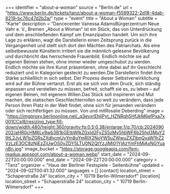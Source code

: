 +++
identifier = "about-a-woman"
source = "Berlin.de"
url = "https://www.berlin.de/tickets/tanz/about-a-woman-f5599322-2d18-4dab-8219-bc76c47d2b2a/"
type = "event"
title = "About a Woman"
subtitle = "Karte"
description = "Dancecenter Vanessa AdamsBürgerzentrum Neue Vahr e. V., Bremen „About a Woman“ ist ein Stück, das von Unterdrückung und dem anschließenden Kampf um Emanzipation handelt. Um sich ihre Lage zu erklären, wagt die Darstellerin einen Zeitsprung zurück in die Vergangenheit und stellt sich dort den Mächten des Patriarchats. Als eine selbstbewusste Künstlerin irritiert sie die männlich gelesene Bevölkerung und durchbricht das herrschende Frauenbild. Endlich möchte sie auf eigenen Beinen stehen, ohne immer wieder umgeschubst zu werden. Endlich möchte sie ihre Kunst präsentieren, ohne dabei auf ihr Geschlecht reduziert und in Kategorien gesteckt zu werden.Die Darstellerin findet ihre Stärke schließlich in sich selbst. Der Prozess dieser Selbstverwirklichung wird auf der Bühne vertanzt. Erst als sie sich von dem Druck, sich ständig anpassen und verstellen zu müssen, befreit, schafft sie es, zu leben – auf eigenen Beinen, mit eigenem Willen.Das Stück soll inspirieren und Mut machen, die statischen Geschlechterrollen so weit zu verändern, dass jede Person ihren Platz in der Welt findet, ohne sich für jemanden verändern oder sich rechtfertigen zu müssen. Von und mitRosalie Deberding"
image = "https://imgproxy.berlinonline.net/_q3evxrEhIiPyt_HZNRqh5HfJkM6efPxa7x001CCsI8/resizing_type:fill-down/width:480/height:360/gravity:fp:0.5:0.38/enlarge:1/q:70/cb:2024090202/aHR0cHM6Ly9wb3B1bGEtbWlkZGxld2FyZS5zMy5hbWF6b25hd3MuY29tL2JvLW1pZGRsZXdhcmUvYm8uYmRlX2NoYW5uZWwuZXZlbnQvaW1hZ2VzLzE3OC8zNjEzZjUwOS0yZDY5LTU0N2QtYzJiMi01YjAzYmFhMjAxNGYuanBn.jpg"
image_bucket = "https://storage.googleapis.com/fem-readup.appspot.com/about-a-woman.webp"
start_date = "2024-09-22T20:00:00.000"
end_date = "2024-09-22T20:00:00.000"
category = "Tanz"
organizer = "Haus der Berliner Festspiele - Seitenbühne"
updated = "2024-09-02T00:41:32.000"
languages = []
[contact]
location_street = "Schaperstraße 24"
location_city = " 10719 Berlin-Wilmersdorf"
[location]
location_street = "Schaperstraße 24"
location_city = " 10719 Berlin-Wilmersdorf"
+++
